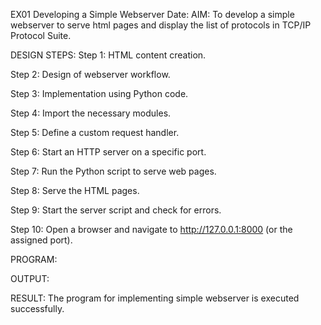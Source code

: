 EX01 Developing a Simple Webserver
Date:
AIM:
To develop a simple webserver to serve html pages and display the list of protocols in TCP/IP Protocol Suite.

DESIGN STEPS:
Step 1:
HTML content creation.

Step 2:
Design of webserver workflow.

Step 3:
Implementation using Python code.

Step 4:
Import the necessary modules.

Step 5:
Define a custom request handler.

Step 6:
Start an HTTP server on a specific port.

Step 7:
Run the Python script to serve web pages.

Step 8:
Serve the HTML pages.

Step 9:
Start the server script and check for errors.

Step 10:
Open a browser and navigate to http://127.0.0.1:8000 (or the assigned port).

PROGRAM:

OUTPUT:

RESULT:
The program for implementing simple webserver is executed successfully.

